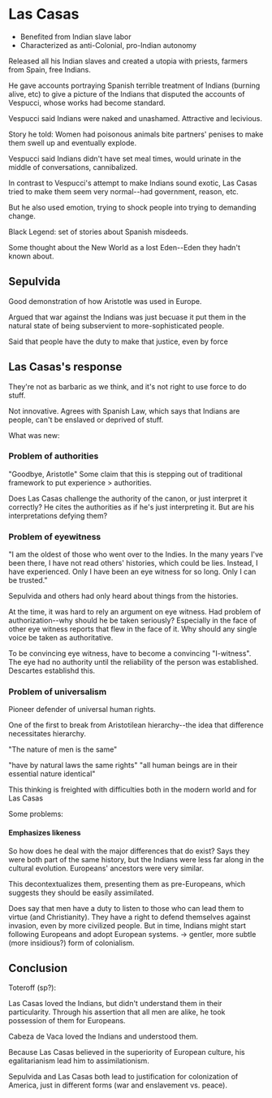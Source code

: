 # Las Casas

* Benefited from Indian slave labor
* Characterized as anti-Colonial, pro-Indian autonomy

Released all his Indian slaves and created a utopia with priests, farmers from Spain, free Indians.

He gave accounts portraying Spanish terrible treatment of Indians (burning alive, etc) to give a picture of the Indians that disputed the accounts of Vespucci, whose works had become standard.

Vespucci said Indians were naked and unashamed. Attractive and lecivious.

Story he told: Women had poisonous animals bite partners' penises to make them swell up and eventually explode.

Vespucci said Indians didn't have set meal times, would urinate in the middle of conversations, cannibalized.

In contrast to Vespucci's attempt to make Indians sound exotic, Las Casas tried to make them seem very normal--had government, reason, etc.

But he also used emotion, trying to shock people into trying to demanding change.

Black Legend: set of stories about Spanish misdeeds.

Some thought about the New World as a lost Eden--Eden they hadn't known about.

## Sepulvida

Good demonstration of how Aristotle was used in Europe.

Argued that war against the Indians was just becuase it put them in the natural state of being subservient to more-sophisticated people.

Said that people have the duty to make that justice, even by force

## Las Casas's response

They're not as barbaric as we think, and it's not right to use force to do stuff.

Not innovative. Agrees with Spanish Law, which says that Indians are people, can't be enslaved or deprived of stuff.

What was new:

### Problem of authorities

"Goodbye, Aristotle" Some claim that this is stepping out of traditional framework to put experience > authorities.

Does Las Casas challenge the authority of the canon, or just interpret it correctly? He cites the authorities as if he's just interpreting it. But are his interpretations defying them?

### Problem of eyewitness

"I am the oldest of those who went over to the Indies. In the many years I've been there, I have not read others' histories, which could be lies. Instead, I have experienced. Only I have been an eye witness for so long. Only I can be trusted."

Sepulvida and others had only heard about things from the histories.

At the time, it was hard to rely an argument on eye witness. Had problem of authorization--why should he be taken seriously? Especially in the face of other eye witness reports that flew in the face of it. Why should any single voice be taken as authoritative.

To be convincing eye witness, have to become a convincing "I-witness". The eye had no authority until the reliability of the person was established. Descartes establishd this.

### Problem of universalism

Pioneer defender of universal human rights.

One of the first to break from Aristotilean hierarchy--the idea that difference necessitates hierarchy.

"The nature of men is the same"

"have by natural laws the same rights" "all human beings are in their essential nature identical"

This thinking is freighted with difficulties both in the modern world and for Las Casas

Some problems:

#### Emphasizes likeness

So how does he deal with the major differences that do exist? Says they were both part of the same history, but the Indians were less far along in the cultural evolution. Europeans' ancestors were very similar.

This decontextualizes them, presenting them as pre-Europeans, which suggests they should be easily assimilated.

Does say that men have a duty to listen to those who can lead them to virtue (and Christianity). They have a right to defend themselves against invasion, even by more civilized people. But in time, Indians might start following Europeans and adopt European systems. -> gentler, more subtle (more insidious?) form of colonialism.


## Conclusion

Toteroff (sp?):

Las Casas loved the Indians, but didn't understand them in their particularity. Through his assertion that all men are alike, he took possession of them for Europeans.

Cabeza de Vaca loved the Indians and understood them.

Because Las Casas believed in the superiority of European culture, his egalitarianism lead him to assimilationism.

Sepulvida and Las Casas both lead to justification for colonization of America, just in different forms (war and enslavement vs. peace).
